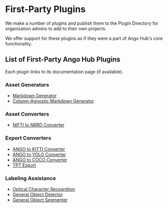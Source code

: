 # First-Party Plugins

We make a number of plugins and publish them to the Plugin Directory for organization admins to add to their own projects.

We offer support for these plugins as if they were a part of Ango Hub's core functionality.

## List of First-Party Ango Hub Plugins

Each plugin links to its documentation page (if available).

### Asset Generators

* [Markdown Generator](markdown-generator.md)
* [Column-Agnostic Markdown Generator](column-agnostic-markdown-generator.md)

### Asset Converters

* [NIFTI to NRRD Converter](asset-converter-plugins.md)

### Export Converters

* [ANGO to KITTI Converter](ango-export-to-kitti-coco-yolo-converter-plugins.md)
* [ANGO to YOLO Converter](ango-export-to-kitti-coco-yolo-converter-plugins.md)
* [ANGO to COCO Converter](ango-export-to-kitti-coco-yolo-converter-plugins.md)
* [TPT Export](tpt-export.md)

### Labeling Assistance

* [Optical Character Recognition](optical-character-recognition.md)
* [General Object Detector](general-object-detector.md)
* [General Object Segmenter](general-object-segmenter.md)
